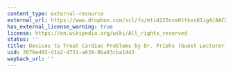 ```yaml
---
content_type: external-resource
external_url: https://www.dropbox.com/scl/fo/mti4225ovm6ttkxs61ig4/AACXGYL_Y3ABMoZRV6SNaPE/Lecture%20Recordings?dl=0&preview=25-4-17+2.782%2C+HST.524+Devices+to+Treat+Cardiac+Problems+%28Friehs%29+LWC.mp4&rlkey=lk9sc8zmko2ozm8m59o8qza0y&subfolder_nav_tracking=1
has_external_license_warning: true
license: https://en.wikipedia.org/wiki/All_rights_reserved
status: ''
title: Devices to Treat Cardiac Problems by Dr. Friehs (Guest Lecturer)
uid: 3676ed92-d1a2-4751-a639-0ba93cba1443
wayback_url: ''
---
```

